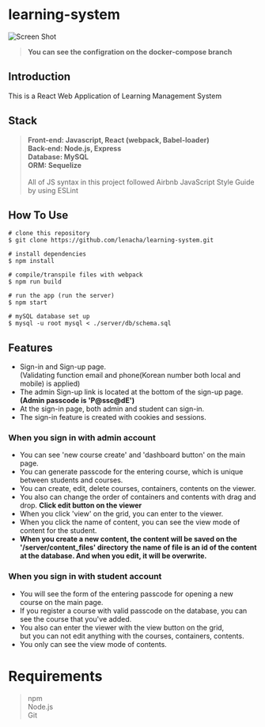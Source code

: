 # learning-system

![Screen Shot](/demo/ScreenShot.png)

>**You can see the configration on the docker-compose branch**<br/>

## Introduction

This is a React Web Application of Learning Management System 

## Stack

> **Front-end: Javascript, React (webpack, Babel-loader)**<br>
> **Back-end: Node.js, Express** <br>
> **Database: MySQL**<br>
> **ORM: Sequelize**<br>
> <br>
> All of JS syntax in this project followed Airbnb JavaScript Style Guide by using ESLint<br>

## How To Use

```
# clone this repository
$ git clone https://github.com/lenacha/learning-system.git

# install dependencies
$ npm install

# compile/transpile files with webpack
$ npm run build

# run the app (run the server)
$ npm start
```

```
# mySQL database set up
$ mysql -u root mysql < ./server/db/schema.sql
```

## Features
- Sign-in and Sign-up page.<br> 
  (Validating function email and phone(Korean number both local and mobile) is applied)<br>
- The admin Sign-up link is located at the bottom of the sign-up page. <br> 
**(Admin passcode is 'P@ssc@dE')**<br>
- At the sign-in page, both admin and student can sign-in.<br>
- The sign-in feature is created with cookies and sessions.<br>

### When you sign in with admin account
- You can see 'new course create' and 'dashboard button' on the main page.<br>
- You can generate passcode for the entering course, which is unique between students and courses. <br>
- You can create, edit, delete courses, containers, contents on the viewer.<br>
- You also can change the order of containers and contents with drag and drop. **Click edit button on the viewer**
- When you click 'view' on the grid, you can enter to the viewer.<br>
- When you click the name of content, you can see the view mode of content for the student.<br>
- **When you create a new content, the content will be saved on the '/server/content_files' directory**
  **the name of file is an id of the content at the database. And when you edit, it will be overwrite.**


### When you sign in with student account
- You will see the form of the entering passcode for opening a new course on the main page.<br>
- If you register a course with valid passcode on the database, you can see the course that you've added.<br>
- You also can enter the viewer with the view button on the grid, <br>
  but you can not edit anything with the courses, containers, contents. <br>
- You only can see the view mode of contents. <br>


# Requirements
> npm<br>
> Node.js<br>
> Git<br>
